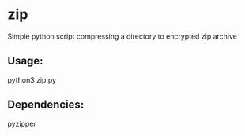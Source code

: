 # zip

Simple python script compressing a directory to encrypted zip archive

## Usage:
python3 zip.py <target> <directory> <password>
## Dependencies:
pyzipper
